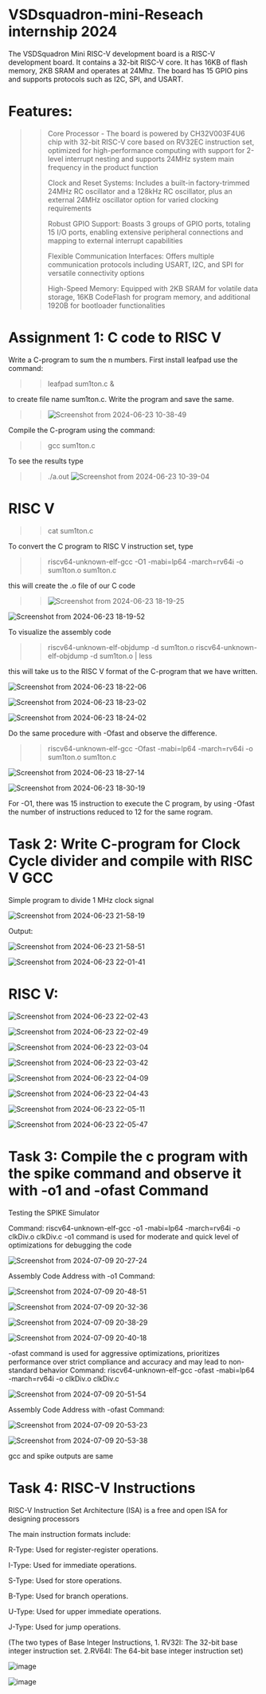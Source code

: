 # VSDsquadron-mini-Reseach internship 2024
The VSDSquadron Mini RISC-V development board is a RISC-V development board. It contains a 32-bit RISC-V core. It has 16KB of flash memory, 2KB SRAM and operates at 24Mhz. The board has 15 GPIO pins and supports protocols such as I2C, SPI, and USART.
# Features:
>> Core Processor - The board is powered by CH32V003F4U6 chip with 32-bit RISC-V core based on RV32EC instruction set, optimized for high-performance computing with support for 2-level interrupt nesting and supports 24MHz system main frequency in the product function
>> 
>>  Clock and Reset Systems: Includes a built-in factory-trimmed 24MHz RC oscillator and a 128kHz RC oscillator, plus an external 24MHz oscillator option for varied clocking requirements
>> 
>> Robust GPIO Support: Boasts 3 groups of GPIO ports, totaling 15 I/O ports, enabling extensive peripheral connections and mapping to external interrupt capabilities
>> 
>> Flexible Communication Interfaces: Offers multiple communication protocols including USART, I2C, and SPI for versatile connectivity options
>> 
>> High-Speed Memory: Equipped with 2KB SRAM for volatile data storage, 16KB CodeFlash for program memory, and additional 1920B for bootloader functionalities

# Assignment 1: C code to RISC V
Write a C-program to sum the n mumbers. 
First install leafpad
use the command:
>> leafpad sum1ton.c &

to create file name sum1ton.c. Write the program and save the same. 
>>![Screenshot from 2024-06-23 10-38-49](https://github.com/RVihaan/RemyaJayachandran/assets/149866052/893c0446-6c1f-4e2c-9d1c-8a1669c747e9)

Compile the C-program using the command:

>> gcc sum1ton.c
>>
To see the results type

>> ./a.out
>> ![Screenshot from 2024-06-23 10-39-04](https://github.com/RVihaan/RemyaJayachandran/assets/149866052/de59a9f9-e5bd-41f8-8a5b-7159bba1b913)

>>
>> 
# RISC V

>> cat sum1ton.c
>>
To convert the C program to RISC V instruction set, type

>> riscv64-unknown-elf-gcc -O1 -mabi=lp64 -march=rv64i -o sum1ton.o sum1ton.c
>>
this will create the .o file of our C code

>> ![Screenshot from 2024-06-23 18-19-25](https://github.com/RVihaan/RemyaJayachandran/assets/149866052/eaf549b4-3a47-44fd-a7bd-ae9539ddbaea)


![Screenshot from 2024-06-23 18-19-52](https://github.com/RVihaan/RemyaJayachandran/assets/149866052/7347c2de-52c8-4183-9093-e314b9fd1099)

To visualize the assembly code

>> riscv64-unknown-elf-objdump -d sum1ton.o
>> riscv64-unknown-elf-objdump -d sum1ton.o | less
>>
this will take us to the RISC V format of the C-program that we have written.

![Screenshot from 2024-06-23 18-22-06](https://github.com/RVihaan/RemyaJayachandran/assets/149866052/f85c2068-12cc-4890-b7d7-5c7d5dbb40d2)


![Screenshot from 2024-06-23 18-23-02](https://github.com/RVihaan/RemyaJayachandran/assets/149866052/0d9a5ec8-4929-477d-8868-c3545e99309a)

![Screenshot from 2024-06-23 18-24-02](https://github.com/RVihaan/RemyaJayachandran/assets/149866052/0f04d61b-5cea-451a-ba30-5a7c2e9d9ff3)

Do the same procedure with -Ofast and observe the difference. 

>> riscv64-unknown-elf-gcc -Ofast -mabi=lp64 -march=rv64i -o sum1ton.o sum1ton.c

![Screenshot from 2024-06-23 18-27-14](https://github.com/RVihaan/RemyaJayachandran/assets/149866052/7d83d639-9f01-4162-9965-9f461e9e8f10)

![Screenshot from 2024-06-23 18-30-19](https://github.com/RVihaan/RemyaJayachandran/assets/149866052/cd16c6ef-ee8d-4e95-b5ce-9af36c0c6c5e)

For -O1, there was 15 instruction to execute the C program, by using -Ofast the number of instructions reduced to 12 for the same rogram. 


# Task 2: Write C-program for Clock Cycle divider and compile with RISC V GCC

Simple program to divide 1 MHz clock signal

![Screenshot from 2024-06-23 21-58-19](https://github.com/RVihaan/RemyaJayachandran/assets/149866052/d7a83077-a139-4c9b-8b83-4ea28ba928ae)

Output:

![Screenshot from 2024-06-23 21-58-51](https://github.com/RVihaan/RemyaJayachandran/assets/149866052/a7c5a7be-f088-46e6-99b9-933496fd4aab)

![Screenshot from 2024-06-23 22-01-41](https://github.com/RVihaan/RemyaJayachandran/assets/149866052/8c4d5471-202d-4ea4-98b8-e29596a63de7)

# RISC V: 
![Screenshot from 2024-06-23 22-02-43](https://github.com/RVihaan/RemyaJayachandran/assets/149866052/4dfee6cf-0a97-471f-bb8d-8aa4505a6547)

![Screenshot from 2024-06-23 22-02-49](https://github.com/RVihaan/RemyaJayachandran/assets/149866052/112ef71e-3b1b-45c7-8069-34805ed3c5a4)

![Screenshot from 2024-06-23 22-03-04](https://github.com/RVihaan/RemyaJayachandran/assets/149866052/105ae4bf-d135-4813-8638-af2a3fa10285)


![Screenshot from 2024-06-23 22-03-42](https://github.com/RVihaan/RemyaJayachandran/assets/149866052/5bbf3340-8b81-454d-a5a1-51264df754c3)



![Screenshot from 2024-06-23 22-04-09](https://github.com/RVihaan/RemyaJayachandran/assets/149866052/302a9ce5-b299-4d87-93b6-318f138375de)

![Screenshot from 2024-06-23 22-04-43](https://github.com/RVihaan/RemyaJayachandran/assets/149866052/5c134ee0-a50d-4250-a620-f68fa86dcf7a)

![Screenshot from 2024-06-23 22-05-11](https://github.com/RVihaan/RemyaJayachandran/assets/149866052/28ebbaf7-29da-4bd9-bac3-a53d5e813c4f)


![Screenshot from 2024-06-23 22-05-47](https://github.com/RVihaan/RemyaJayachandran/assets/149866052/1655ba1f-de33-4b30-bc6c-8333e2455fab)


# Task 3: Compile the c program with the spike command and observe it with -o1 and -ofast Command

Testing the SPIKE Simulator

Command: riscv64-unknown-elf-gcc -o1 -mabi=lp64 -march=rv64i -o clkDiv.o clkDiv.c
 -o1 command is used for moderate and quick level of optimizations for debugging the code

![Screenshot from 2024-07-09 20-27-24](https://github.com/RVihaan/RemyaJayachandran/assets/149866052/a5c156a1-07be-408b-bdd6-8a00b542a7a2)

Assembly Code Address with -o1 Command:

![Screenshot from 2024-07-09 20-48-51](https://github.com/RVihaan/RemyaJayachandran/assets/149866052/0cf67c84-172c-49c4-8762-d3a4d6496f91)


![Screenshot from 2024-07-09 20-32-36](https://github.com/RVihaan/RemyaJayachandran/assets/149866052/0fafb686-02a9-42f8-bcca-a2f0260c0118)


![Screenshot from 2024-07-09 20-38-29](https://github.com/RVihaan/RemyaJayachandran/assets/149866052/ed864f8c-76dd-45f7-8493-5c536abaef65)


![Screenshot from 2024-07-09 20-40-18](https://github.com/RVihaan/RemyaJayachandran/assets/149866052/bd720c3a-9b89-4ed7-89c7-0468b0912db5)


-ofast command is used for aggressive optimizations, prioritizes performance over strict compliance and accuracy and may lead to non-standard behavior
Command: riscv64-unknown-elf-gcc -ofast -mabi=lp64 -march=rv64i -o clkDiv.o clkDiv.c


![Screenshot from 2024-07-09 20-51-54](https://github.com/RVihaan/RemyaJayachandran/assets/149866052/b1245a2d-2ca5-4b38-ba25-fd2f33f5ce37)


Assembly Code Address with -ofast Command:

![Screenshot from 2024-07-09 20-53-23](https://github.com/RVihaan/RemyaJayachandran/assets/149866052/e49e5b34-0b0e-47cb-916e-79de3938cee4)


![Screenshot from 2024-07-09 20-53-38](https://github.com/RVihaan/RemyaJayachandran/assets/149866052/562c69f1-1e1f-4845-8ee4-3c5f5f2543c8)

gcc and spike outputs are same

# Task 4: RISC-V Instructions

RISC-V Instruction Set Architecture (ISA) is a free and open ISA for designing processors

The main instruction formats include:

 R-Type: Used for register-register operations.

 I-Type: Used for immediate operations.

 S-Type: Used for store operations.

 B-Type: Used for branch operations.

 U-Type: Used for upper immediate operations.

 J-Type: Used for jump operations.

 (The two types of Base Integer Instructions, 1. RV32I: The 32-bit base integer instruction set. 2.RV64I: The 64-bit base integer instruction set)

 ![image](https://github.com/RVihaan/RemyaJayachandran/assets/149866052/829926d1-ba4f-4aef-a645-063077146b47)

![image](https://github.com/RVihaan/RemyaJayachandran/assets/149866052/cb430d65-dece-4431-99cb-8c81074ca893)








